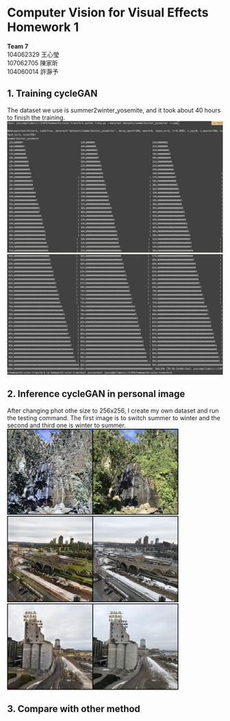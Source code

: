 # Computer Vision for Visual Effects Homework 1 
**Team 7**  
104062329 王心瑩  
107062705 陳家昕  
104060014 許瀞予  

## 1. Training cycleGAN 
The dataset we use is summer2winter_yosemite, and it took about 40 hours to finish the training.  
<img src="./img/train1.png" width="600px" />
<img src="./img/train2.png" width="600px" />


## 2. Inference cycleGAN in personal image
After changing phot othe size to 256x256, I create my own dataset and run the testing command. The first image is to switch summer to winter and the second and third one is winter to summer.  
<img src="./img/myphoto_summer.png" width="400px" />  
<img src="./img/myphoto_winter1.png" width="400px" />  
<img src="./img/myphoto_winter2.png" width="400px" />  

## 3. Compare with other method
